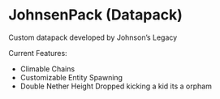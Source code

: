 # JohnsenPack (Datapack)
Custom datapack developed by Johnson’s Legacy

Current Features:

- Climable Chains
- Customizable Entity Spawning
- Double Nether Height
Dropped kicking a kid its a orpham

